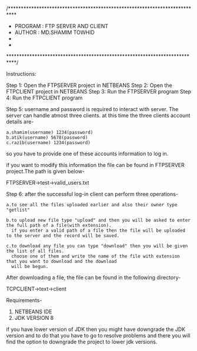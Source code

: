 /***************************************************************************
*  PROGRAM : FTP SERVER AND CLIENT                                                                          
*  AUTHOR  : MD.SHAMIM TOWHID                                                                       
*                                                                        
*                                                                       
***************************************************************************/

Instructions:

Step 1: Open the FTPSERVER project in NETBEANS
Step 2: Open the FTPCLIENT project in NETBEANS
Step 3: Run the FTPSERVER program 
Step 4: Run the FTPCLIENT program

Step 5: username and password is required to interact with server.
	The server can handle atmost three clients.
	at this time the three clients account details are-

	a.shamim(username) 1234(password)
	b.atik(username) 5678(password)
	c.razib(username) 1234(password)

so you have to provide one of these accounts information to log in.

if you want to modify this information the file can be found in FTPSERVER project.The path is given below-

FTPSERVER->test->valid_users.txt

Step 6: after the successful log-in client can perform three operations-

	a.to see all the files uploaded earlier and also their owner type "getlist"

	b.to upload new file type "upload" and then you will be asked to enter the full path of a file(with extension).
	  if you enter a valid path of a file then the file will be uploaded to the server and the record will be saved.

	c.to download any file you can type "download" then you will be given the list of all files.
	  choose one of them and write the name of the file with extension that you want to download and the download 
	  will be begun.

After downloading a file, the file can be found in the following directory-

TCPCLIENT->text->client

Requirements-

1. NETBEANS IDE
2. JDK VERSION 8

if you have lower version of JDK then you might have downgrade the JDK version and to do that you have to go 
to resolve problems and there you will find the option to downgrade the project to lower jdk versions. 